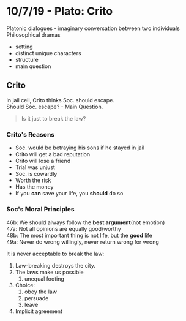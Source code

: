 # 10/7/19 - Plato: **Crito**

Platonic dialogues - imaginary conversation between two individuals  
Philosophical dramas
- setting
- distinct unique characters
- structure
- main question

## Crito
In jail cell, Crito thinks Soc. should escape.  
Should Soc. escape? - Main Question.  
>Is it just to break the law?

### Crito's Reasons
- Soc. would be betraying his sons if he stayed in jail
- Crito will get a bad reputation
- Crito will lose a friend
- Trial was unjust
- Soc. is cowardly 
- Worth the risk
- Has the money
- If you **can** save your life, you **should** do so

### Soc's Moral Principles
46b: We should always follow the **best argument**(not emotion)  
47a: Not all opinions are equally good/worthy  
48b: The most important thing is not life, but the **good** life  
49a: Never do wrong willingly, never return wrong for wrong  


It is never acceptable to break the law:  
1. Law-breaking destroys the city.
2. The laws make us possible
   1. unequal footing
3. Choice: 
   1. obey the law
   2. persuade
   3. leave
4. Implicit agreement